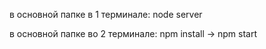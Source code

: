 в основной папке в 1 терминале: node server

в основной папке во 2 терминале: npm install -> npm start
